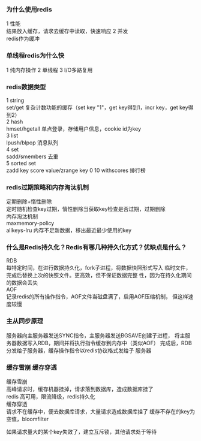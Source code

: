 ### 为什么使用redis
1 性能  
结果放入缓存，请求去缓存中读取，快速响应
2 并发  
redis作为缓冲
### 单线程redis为什么快
1 纯内存操作 2 单线程 3 I/O多路复用
### redis数据类型
1 string  
set/get  复杂计数功能的缓存（set key "1"，get key得到1，incr key，get key得到2）  
2 hash  
hmset/hgetall 单点登录，存储用户信息，cookie id为key  
3 list  
lpush/blpop 消息队列  
4 set  
sadd/smembers  去重  
5 sorted set  
zadd key score value/zrange key 0 10 withscores 排行榜
### redis过期策略和内存淘汰机制
定期删除+惰性删除  
定时随机检查key过期，惰性删除当获取key检查是否过期，过期删除  
内存淘汰机制  
maxmemory-policy  
allkeys-lru 内存不足新数据，移出最近最少使用的key  
### 什么是Redis持久化？Redis有哪几种持久化方式？优缺点是什么？
RDB  
每特定时间，在进行数据持久化，fork子进程，将数据快照形式写入
临时文件，完成后替换上次的快照文件。更高效，但不保证数据完整
性，因为在持久化期间的数据会丢失  
AOF  
记录redis的所有操作指令，AOF文件当磁盘满了，启用AOF压缩机制，
但这样速度较慢
### 主从同步原理
服务器向主服务器发送SYNC指令，主服务器发送BGSAVE创建子进程，
将主服务器数据写入RDB，期间并将执行指令缓存到内存中（类似AOF）
完成后，RDB分发给子服务器，缓存操作指令以redis协议格式发给子
服务器
### 缓存雪崩 缓存穿透
缓存雪崩  
高峰请求时，缓存机器挂掉，请求落到数据库，造成数据库挂了  
redis 高可用，限流降级，redis持久化  
缓存穿透  
请求不在缓存中，便去数据库请求，大量请求造成数据库挂了
缓存不存在的key为空值，bloomfilter  

如果请求量大的某个key失效了，建立互斥锁，其他请求处于等待
